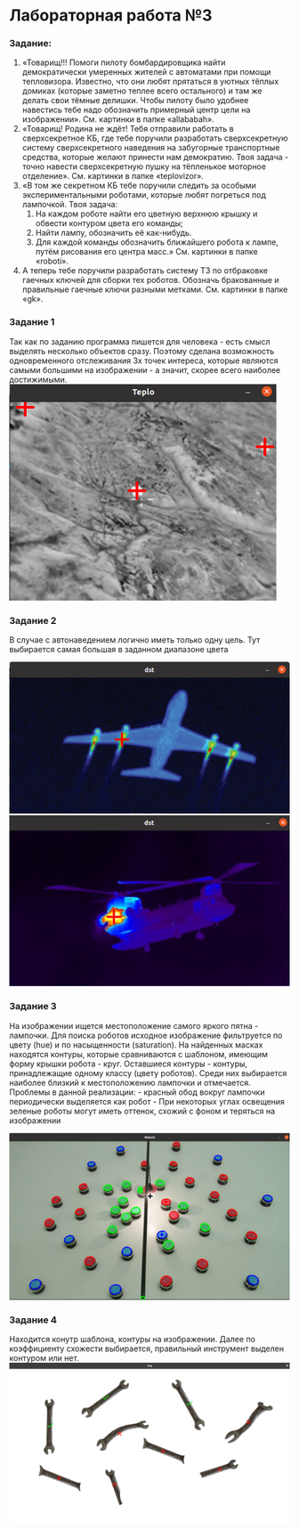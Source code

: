 # Лабораторная работа №3

### Задание:
1. «Товарищ!!! Помоги пилоту бомбардировщика найти демократически умеренных жителей с автоматами при помощи тепловизора. Известно, что они любят прятаться в уютных тёплых домиках (которые заметно теплее всего остального) и там же делать свои тёмные делишки. Чтобы пилоту было удобнее навестись тебе надо обозначить примерный центр цели на изображении». См. картинки в папке «allababah».
2. «Товарищ! Родина не ждёт! Тебя отправили работать в сверхсекретное КБ, где тебе поручили разработать сверхсекретную систему сверхсекретного наведения на забугорные транспортные средства, которые желают принести нам демократию. Твоя задача - точно навести сверхсекретную пушку на тёпленькое моторное отделение». См. картинки в папке «teplovizor».
3. «В том же секретном КБ тебе поручили следить за особыми экспериментальными роботами, которые любят погреться под лампочкой. Твоя задача:
    1) На каждом роботе найти его цветную верхнюю крышку и обвести контуром цвета его команды;
    2) Найти лампу, обозначить её как-нибудь.
    3) Для каждой команды обозначить ближайшего робота к лампе, путём рисования его центра масс.»
См. картинки в папке «roboti».
4. А теперь тебе поручили разработать систему ТЗ по отбраковке гаечных ключей для сборки тех роботов. Обозначь бракованные и правильные гаечные ключи разными метками. См. картинки в папке «gk».

### Задание 1

Так как по заданию программа пишется для человека - есть смысл выделять несколько объектов сразу. Поэтому сделана возможность одновременного отслеживания 3х точек интереса, которые являются самыми большими на изображении - а значит, скорее всего наиболее достижимыми.
![Пример работы программы](readme_img/example1.png)


### Задание 2

В случае с автонаведением логично иметь только одну цель. Тут выбирается самая большая в заданном диапазоне цвета

![Пример работы программы](readme_img/example2.png)
![Пример работы программы](readme_img/example3.png)


### Задание 3

На изображении ищется местоположение самого яркого пятна - лампочки. Для поиска роботов исходное изображение фильтруется по цвету (hue) и по насыщенности (saturation). На найденных масках находятся контуры, которые сравниваются с шаблоном, имеющим форму крышки робота - круг. Оставшиеся контуры - контуры, принадлежащие одному классу (цвету роботов). Среди них выбирается наиболее близкий к местоположению лампочки и отмечается.
Проблемы в данной реализации:
    - красный обод вокруг лампочки периодически выделяется как робот
    - При некоторых углах освещения зеленые роботы могут иметь оттенок, схожий с фоном и теряться на изображении

![Пример работы программы](readme_img/example4.png)


### Задание 4

Находится конутр шаблона, контуры на изображении. Далее по коэффициенту схожести выбирается, правильный инструмент выделен контуром или нет.
![Пример работы программы](readme_img/example5.png)
